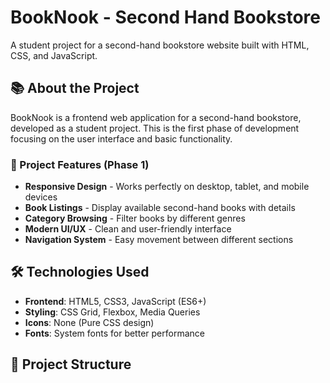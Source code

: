# BookNook - Second Hand Bookstore

A student project for a second-hand bookstore website built with HTML, CSS, and JavaScript.

## 📚 About the Project

BookNook is a frontend web application for a second-hand bookstore, developed as a student project. This is the first phase of development focusing on the user interface and basic functionality.

### 🎯 Project Features (Phase 1)

- **Responsive Design** - Works perfectly on desktop, tablet, and mobile devices
- **Book Listings** - Display available second-hand books with details
- **Category Browsing** - Filter books by different genres
- **Modern UI/UX** - Clean and user-friendly interface
- **Navigation System** - Easy movement between different sections

## 🛠️ Technologies Used

- **Frontend**: HTML5, CSS3, JavaScript (ES6+)
- **Styling**: CSS Grid, Flexbox, Media Queries
- **Icons**: None (Pure CSS design)
- **Fonts**: System fonts for better performance

## 📁 Project Structure
